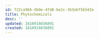```yaml
---
id: f22ca966-4b0e-4fd0-be2c-3b3ebf5b5d2e
title: Phytochemicals
desc: ''
updated: 1616916036891
created: 1616916036891
---
```


